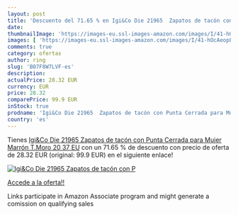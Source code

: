 ```yaml
---
layout: post
title: 'Descuento del 71.65 % en Igi&Co Die 21965  Zapatos de tacón con P'
date: 
thumbnailImage: 'https://images-eu.ssl-images-amazon.com/images/I/41-hOcAeopL._SL200_.jpg'
images: [ 'https://images-eu.ssl-images-amazon.com/images/I/41-hOcAeopL._SL200_.jpg' ]
comments: true
category: ofertas
author: ring
slug: 'B07F8W7LVF-es'
description:
actualPrice: 28.32 EUR
currency: EUR
price: 28.32
comparePrice: 99.9 EUR
inStock: true
prodname: 'Igi&Co Die 21965  Zapatos de tacón con Punta Cerrada para Mujer  Marrón  T.Moro 20   37 EU'
country: 'es'
---
```


Tienes [Igi&Co Die 21965  Zapatos de tacón con Punta Cerrada para Mujer  Marrón  T.Moro 20   37 EU](https://www.amazon.es/dp/B07F8W7LVF/?tag=tolees-21) con un 71.65 % de descuento con precio de oferta de 28.32 EUR (original: 99.9 EUR) en el siguiente enlace!

[![Igi&Co Die 21965  Zapatos de tacón con P](https://images-eu.ssl-images-amazon.com/images/I/41-hOcAeopL._SL200_.jpg)](https://www.amazon.es/dp/B07F8W7LVF/?tag=tolees-21)

[Accede a la oferta!!](https://www.amazon.es/dp/B07F8W7LVF/?tag=tolees-21)

Links participate in Amazon Associate program and might generate a comission on qualifying sales


